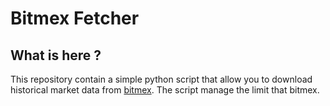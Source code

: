 # Bitmex Fetcher

## What is here ?
This repository contain a simple python script that allow you to download historical market data from [bitmex](https://www.bitmex.com/). 
The script manage the limit that bitmex. 


